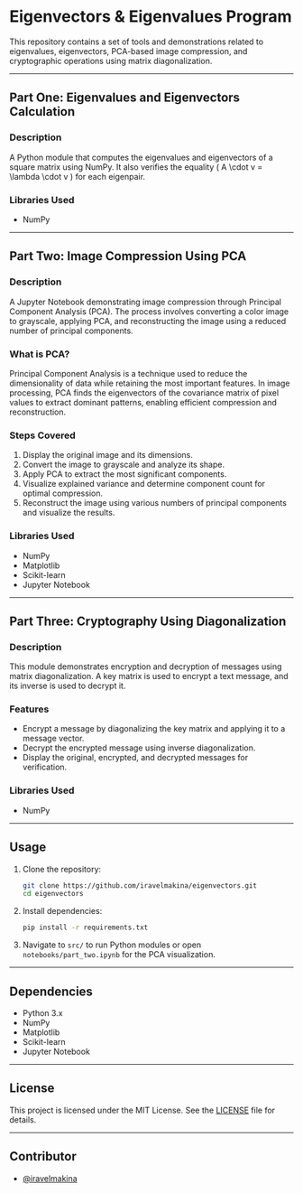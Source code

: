 # Eigenvectors & Eigenvalues Program

This repository contains a set of tools and demonstrations related to eigenvalues, eigenvectors, PCA-based image compression, and cryptographic operations using matrix diagonalization.

---

## Part One: Eigenvalues and Eigenvectors Calculation

### Description
A Python module that computes the eigenvalues and eigenvectors of a square matrix using NumPy. It also verifies the equality \( A \cdot v = \lambda \cdot v \) for each eigenpair.

### Libraries Used
- NumPy

---

## Part Two: Image Compression Using PCA

### Description
A Jupyter Notebook demonstrating image compression through Principal Component Analysis (PCA). The process involves converting a color image to grayscale, applying PCA, and reconstructing the image using a reduced number of principal components.

### What is PCA?
Principal Component Analysis is a technique used to reduce the dimensionality of data while retaining the most important features. In image processing, PCA finds the eigenvectors of the covariance matrix of pixel values to extract dominant patterns, enabling efficient compression and reconstruction.

### Steps Covered
1. Display the original image and its dimensions.
2. Convert the image to grayscale and analyze its shape.
3. Apply PCA to extract the most significant components.
4. Visualize explained variance and determine component count for optimal compression.
5. Reconstruct the image using various numbers of principal components and visualize the results.

### Libraries Used
- NumPy
- Matplotlib
- Scikit-learn
- Jupyter Notebook

---

## Part Three: Cryptography Using Diagonalization

### Description
This module demonstrates encryption and decryption of messages using matrix diagonalization. A key matrix is used to encrypt a text message, and its inverse is used to decrypt it.

### Features
- Encrypt a message by diagonalizing the key matrix and applying it to a message vector.
- Decrypt the encrypted message using inverse diagonalization.
- Display the original, encrypted, and decrypted messages for verification.

### Libraries Used
- NumPy

---

## Usage

1. Clone the repository:
   ```bash
   git clone https://github.com/iravelmakina/eigenvectors.git
   cd eigenvectors
   ```

2. Install dependencies:
   ```bash
   pip install -r requirements.txt
   ```

3. Navigate to `src/` to run Python modules or open `notebooks/part_two.ipynb` for the PCA visualization.

---

## Dependencies
- Python 3.x
- NumPy
- Matplotlib
- Scikit-learn
- Jupyter Notebook

---

## License

This project is licensed under the MIT License. See the [LICENSE](LICENSE) file for details.

---

## Contributor

- [@iravelmakina](https://github.com/iravelmakina)
